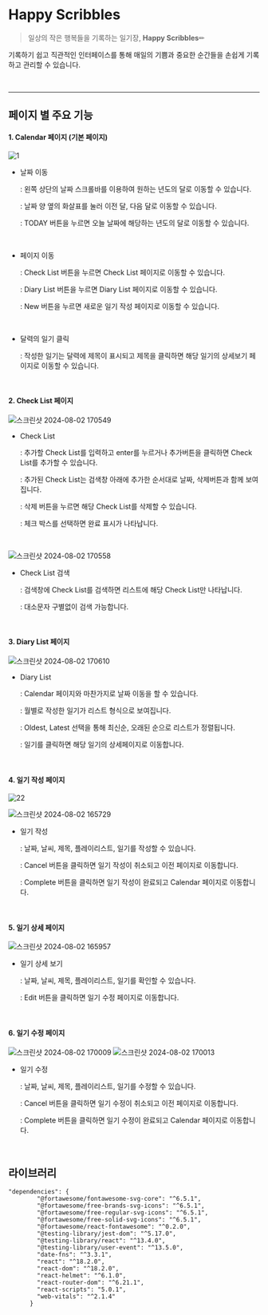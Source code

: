 # Happy Scribbles


> 일상의 작은 행복들을 기록하는 일기장, **Happy Scribbles**✏

기록하기 쉽고 직관적인 인터페이스를 통해 매일의 기쁨과 중요한 순간들을 손쉽게 기록하고 관리할 수 있습니다.

<br>

---
## 페이지 별 주요 기능
#### 1. Calendar 페이지 (기본 페이지)

![1](https://github.com/user-attachments/assets/4b8166d8-a93d-4b46-a3ec-0bfa56cad5a6)

- 날짜 이동

  
  : 왼쪽 상단의 날짜 스크롤바를 이용하여 원하는 년도의 달로 이동할 수 있습니다.

  : 날짜 양 옆의 화살표를 눌러 이전 달, 다음 달로 이동할 수 있습니다.

  : TODAY 버튼을 누르면 오늘 날짜에 해당하는 년도의 달로 이동할 수 있습니다.

<br>

- 페이지 이동


  : Check List 버튼을 누르면 Check List 페이지로 이동할 수 있습니다.
  
  : Diary List 버튼을 누르면 Diary List 페이지로 이동할 수 있습니다.
  
  : New 버튼을 누르면 새로운 일기 작성 페이지로 이동할 수 있습니다.

<br>

- 달력의 일기 클릭

  
  : 작성한 일기는 달력에 제목이 표시되고 제목을 클릭하면 해당 일기의 상세보기 페이지로 이동할 수 있습니다.

<br>

#### 2. Check List 페이지
![스크린샷 2024-08-02 170549](https://github.com/user-attachments/assets/dc42085d-5fc0-4ed9-9473-6b4b9a5c108a)

- Check List

  
  : 추가할 Check List를 입력하고 enter를 누르거나 추가버튼을 클릭하면 Check List를 추가할 수 있습니다.

  : 추가된 Check List는 검색창 아래에 추가한 순서대로 날짜, 삭제버튼과 함께 보여집니다.

  : 삭제 버튼을 누르면 해당 Check List를 삭제할 수 있습니다.

  : 체크 박스를 선택하면 완료 표시가 나타납니다.

<br>

![스크린샷 2024-08-02 170558](https://github.com/user-attachments/assets/e65110d9-c434-4a84-846b-c04e8b633580)

- Check List 검색
  

  : 검색창에 Check List를 검색하면 리스트에 해당 Check List만 나타납니다.
  
  : 대소문자 구별없이 검색 가능합니다.

<br>

#### 3. Diary List 페이지
![스크린샷 2024-08-02 170610](https://github.com/user-attachments/assets/37b29c4c-97e2-4292-8a9a-d3c66dcd6ee8)

- Diary List

  
  : Calendar 페이지와 마찬가지로 날짜 이동을 할 수 있습니다.

  : 월별로 작성한 일기가 리스트 형식으로 보여집니다.

  : Oldest, Latest 선택을 통해 최신순, 오래된 순으로 리스트가 정렬됩니다.

  : 일기를 클릭하면 해당 일기의 상세페이지로 이동합니다.

<br>

#### 4. 일기 작성 페이지
![22](https://github.com/user-attachments/assets/9c803e4f-573d-44b3-9887-80d081a57427)

![스크린샷 2024-08-02 165729](https://github.com/user-attachments/assets/dae4efb3-26c2-423b-98da-1b09b40ff1e2)

- 일기 작성

  
  : 날짜, 날씨, 제목, 플레이리스트, 일기를 작성할 수 있습니다.

  : Cancel 버튼을 클릭하면 일기 작성이 취소되고 이전 페이지로 이동합니다.

  : Complete 버튼을 클릭하면 일기 작성이 완료되고 Calendar 페이지로 이동합니다.

<br>

#### 5. 일기 상세 페이지
![스크린샷 2024-08-02 165957](https://github.com/user-attachments/assets/1a4fa111-3162-4945-a6fe-fd918c3051b0)

- 일기 상세 보기

  
  : 날짜, 날씨, 제목, 플레이리스트, 일기를 확인할 수 있습니다.

  : Edit 버튼을 클릭하면 일기 수정 페이지로 이동합니다.

<br>

#### 6. 일기 수정 페이지
![스크린샷 2024-08-02 170009](https://github.com/user-attachments/assets/ca4125bf-ae36-4fae-b627-ea26096b6c0e)
![스크린샷 2024-08-02 170013](https://github.com/user-attachments/assets/985efff5-29ba-45bf-b2fb-a9b403e8616e)

- 일기 수정
  
  : 날짜, 날씨, 제목, 플레이리스트, 일기를 수정할 수 있습니다.

  : Cancel 버튼을 클릭하면 일기 수정이 취소되고 이전 페이지로 이동합니다.

  : Complete 버튼을 클릭하면 일기 수정이 완료되고 Calendar 페이지로 이동합니다.

<br>

## 라이브러리

```
"dependencies": {
        "@fortawesome/fontawesome-svg-core": "^6.5.1",
        "@fortawesome/free-brands-svg-icons": "^6.5.1",
        "@fortawesome/free-regular-svg-icons": "^6.5.1",
        "@fortawesome/free-solid-svg-icons": "^6.5.1",
        "@fortawesome/react-fontawesome": "^0.2.0",
        "@testing-library/jest-dom": "^5.17.0",
        "@testing-library/react": "^13.4.0",
        "@testing-library/user-event": "^13.5.0",
        "date-fns": "^3.3.1",
        "react": "^18.2.0",
        "react-dom": "^18.2.0",
        "react-helmet": "^6.1.0",
        "react-router-dom": "^6.21.1",
        "react-scripts": "5.0.1",
        "web-vitals": "^2.1.4"
      }
```

